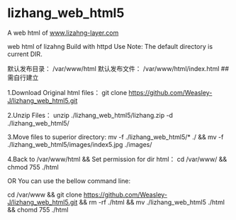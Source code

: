 # lizhang_web_html5
A web html of www.lizahng-layer.com

web html of lizahng Build with httpd Use Note: The default directory is current DIR. 

默认发布目录： /var/www/html
默认发布文件： /var/www/html/index.html ##需自行建立

1.Download Original html files： git clone https://github.com/Weasley-J/lizhang_web_html5.git

2.Unzip Files： unzip ./lizhang_web_html5/lizhang.zip -d ./lizhang_web_html5/

3.Move files to superior directory: mv -f ./lizhang_web_html5/* ./ && mv -f ./lizhang_web_html5/images/index5.jpg ./images/

4.Back to /var/www/html && Set permission for dir html： cd /var/www/ && chmod 755 ./html

OR You can use the bellow command line:

cd /var/www && git clone https://github.com/Weasley-J/lizhang_web_html5.git && rm -rf ./html && mv ./lizhang_web_html5 ./html && chomd 755 ./html
